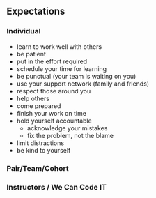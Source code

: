 ## Expectations

### Individual 

- learn to work well with others
- be patient
- put in the effort required
- schedule your time for learning
- be punctual (your team is waiting on you)
- use your support network (family and friends)
- respect those around you
- help others
- come prepared
- finish your work on time 
- hold yourself accountable
  - acknowledge your mistakes
  - fix the problem, not the blame
- limit distractions
- be kind to yourself

### Pair/Team/Cohort


### Instructors / We Can Code IT
